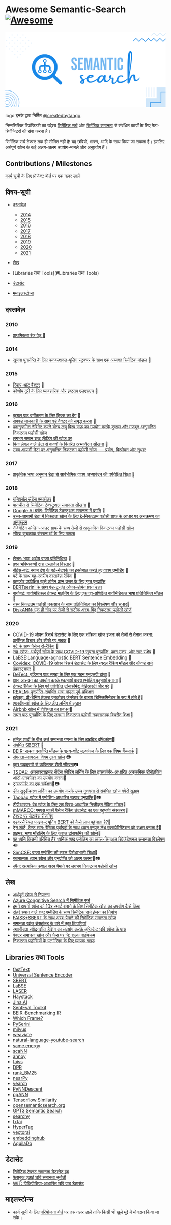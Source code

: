 Awesome Semantic-Search [![Awesome](https://awesome.re/badge.svg)](https://awesome.re)
======================================================================================

<img src ="logo.svg" />

logo इनके द्वारा निर्मित  [@createdbytango](https://instagram.com/createdbytango).

निम्नलिखित रिपॉजिटरी का उद्देश्य [सिमेंटिक
सर्च](https://en.wikipedia.org/wiki/Semantic_search) और [सिमेंटिक
समानता](http://nlpprogress.com/english/semantic_textual_similarity.html)
से संबंधित कार्यों के लिए मेटा-रिपॉजिटरी की सेवा करना है।

सिमेंटिक सर्च टेक्स्ट तक ही सीमित नहीं है! यह छवियों, भाषण, आदि के साथ
किया जा सकता है। इसलिए अर्थपूर्ण खोज के कई अलग-अलग उपयोग-मामले और
अनुप्रयोग हैं।

Contributions / Milestones
--------------------------

[कार्य
सूची](https://github.com/Agrover112/awesome-semantic-search/projects/1)
के लिए प्रोजेक्ट बोर्ड पर एक नज़र डालें

विषय-सूची
---------

-   [दस्तावेज़](#papers)
    -   [2014](#2014)
    -   [2015](#2015)
    -   [2016](#2016)
    -   [2017](#2017)
    -   [2018](#2018)
    -   [2019](#2019)
    -   [2020](#2020)
    -   [2021](#2021)
    
-   [लेख](#लेख)
-   [Libraries तथा Tools](#Libraries तथा Tools)
-   [डेटासेट](#डेटासेट)
-   [ममाइलस्टोन्स](#माइलस्टोन्स)

दस्तावेज़
---------

### 2010

-   [प्राथमिकता रेंज पेड़ ](https://arxiv.org/abs/1009.3527)
    📄

### 2014

-   [सूचना पुनर्प्राप्ति के लिए कनवल्शनल-पूलिंग स्ट्रक्चर के साथ एक
    अव्यक्त सिमेंटिक
    मॉडल](https://www.microsoft.com/en-us/research/wp-content/uploads/2016/02/cikm2014_cdssm_final.pdf)
    📄

### 2015

-   [स्किप-थॉट वैक्टर](https://arxiv.org/pdf/1506.06726.pdf) 📄
-   [कोणीय दूरी के लिए व्यावहारिक और इष्टतम एलएसएच](https://proceedings.neurips.cc/paper/2015/hash/2823f4797102ce1a1aec05359cc16dd9-Abstract.html) 📄

### 2016

-   [कुशल पाठ वर्गीकरण के लिए ट्रिक्स का
    बैग](https://arxiv.org/abs/1607.01759) 📄
-   [सबवर्ड जानकारी के साथ वर्ड वैक्टर को समृद्ध
    करना](https://arxiv.org/abs/1607.04606) 📄
-   [पदानुक्रमित नेविगेट करने योग्य लघु विश्व ग्राफ़ का उपयोग करके कुशल
    और मजबूत अनुमानित निकटतम पड़ोसी
    खोज](https://arxiv.org/abs/1603.09320)
-   [लगभग समान शब्द एंबेडिंग की खोज
    पर](https://www.aclweb.org/anthology/P16-1214.pdf)
-   [बिना लेबल वाले डेटा से वाक्यों के वितरित अभ्यावेदन सीखना](https://arxiv.org/abs/1602.03483) 📄
-   [उच्च आयामी डेटा पर अनुमानित निकटतम पड़ोसी खोज --- प्रयोग, विश्लेषण और सुधार](https://arxiv.org/abs/1610.02455)

### 2017

-   [प्राकृतिक भाषा अनुमान डेटा से सार्वभौमिक वाक्य अभ्यावेदन की
    पर्यवेक्षित
    शिक्षा](https://research.fb.com/wp-content/uploads/2017/09/emnlp2017.pdf)
    📄

### 2018

-   [यूनिवर्सल सेंटेंस एनकोडर](https://arxiv.org/pdf/1803.11175.pdf) 📄
-   [बातचीत से सिमेंटिक टेक्स्टुअल समानता
    सीखना](https://arxiv.org/pdf/1804.07754.pdf) 📄
-   [Google AI ब्लॉग: सिमेंटिक टेक्स्टुअल समानता में
    प्रगति](https://ai.googleblog.com/2018/05/advances-in-semantic-textual-similarity.html)
    📄
-   [उच्च-आयामी डेटा में निकटता खोज के लिए k-निकटतम पड़ोसी ग्राफ़ के
    आधार पर अनुक्रमण का अनुकूलन](https://arxiv.org/abs/1810.07355)
-   [नेविगेटिंग स्प्रेडिंग-आउट ग्राफ के साथ तेजी से अनुमानित निकटतम पड़ोसी खोज](http://www.vldb.org/pvldb/vol12/p461-fu.pdf)
-   [सीखा सूचकांक संरचनाओं के लिए मामला](https://dl.acm.org/doi/10.1145/3183713.3196909)

### 2019

-   [लेजर: भाषा अज्ञेय वाक्य
    प्रतिनिधित्व](https://engineering.fb.com/2019/01/22/ai-research/laser-multilingual-sentence-embeddings/)
    📄
-   [प्रश्न भविष्यवाणी द्वारा दस्तावेज़
    विस्तार](https://arxiv.org/abs/1904.08375) 📄
-   [सेंटेंस-बर्ट: स्याम देश के बर्ट-नेटवर्क का इस्तेमाल करते हुए वाक्य
    एम्बेडिंग](https://arxiv.org/pdf/1908.10084.pdf) 📄
-   [बर्ट के साथ बहु-स्तरीय दस्तावेज़
    रैंकिंग](https://arxiv.org/abs/1910.14424) 📄
-   [कमजोर पर्यवेक्षित खुले डोमेन प्रश्न उत्तर के लिए गुप्त पुनर्प्राप्ति](https://arxiv.org/abs/1906.00300)
-   [BERTserini के साथ एंड-टू-एंड ओपन-डोमेन प्रश्न उत्तर](https://www.aclweb.org/anthology/N19-4013/)
-   [बायोबर्ट: बायोमेडिकल टेक्स्ट माइनिंग के लिए एक पूर्व-प्रशिक्षित बायोमेडिकल भाषा प्रतिनिधित्व मॉडल](https://arxiv.org/abs/1901.08746)📄
-   [नरम निकटतम पड़ोसी नुकसान के साथ प्रतिनिधित्व का विश्लेषण और सुधार](https://arxiv.org/pdf/1902.01889.pdf):camera_flash:
-   [DiskANN: एक ही नोड पर तेजी से सटीक अरब-बिंदु निकटतम पड़ोसी खोजें](https://proceedings.neurips.cc/paper/2019/file/09853c7fb1d3f8ee67a61b6bf4a7f8e6-Paper.pdf)

### 2020

-   [COVID-19 ओपन रिसर्च डेटासेट के लिए एक तंत्रिका खोज इंजन को तेजी से
    तैनात करना: प्रारंभिक विचार और सीखे गए
    सबक](https://arxiv.org/abs/2004.05125) 📄
-   [बर्ट के साथ पैसेज री-रैंकिंग](https://arxiv.org/pdf/1901.04085.pdf)
    📄
-   [सह-खोज: अर्थपूर्ण खोज के साथ COVID-19 सूचना पुनर्प्राप्ति, प्रश्न
    उत्तर, और सार संक्षेप](https://arxiv.org/pdf/2006.09595.pdf) 📄
-   [LaBSE:Language-agnostic BERT Sentence
    Embedding](https://arxiv.org/abs/2007.01852) 📄
-   [Covidex: COVID-19 ओपन रिसर्च डेटासेट के लिए न्यूरल रैंकिंग मॉडल और
    कीवर्ड सर्च इंफ्रास्ट्रक्चर](https://arxiv.org/abs/2007.07846) 📄
-   [DeTect: बुद्धिमान पाठ समझ के लिए एक गहन एनएलपी
    ढांचा](https://engineering.linkedin.com/blog/2020/open-sourcing-detext)
    📄
-   [ज्ञान आसवन का उपयोग करके एकभाषी वाक्य एम्बेडिंग बहुभाषी
    बनाना](https://arxiv.org/pdf/2004.09813.pdf) 📄
-   [टेक्स्ट रैंकिंग के लिए पूर्व प्रशिक्षित ट्रांसफॉर्मर: बीईआरटी और
    परे](https://arxiv.org/abs/2010.06467) 📄
-   [REALM: पुनर्प्राप्ति-संवर्धित भाषा मॉडल पूर्व-प्रशिक्षण](https://arxiv.org/abs/2002.08909)
-   [इलेक्ट्रा: प्री-ट्रेनिंग टेक्स्ट एनकोडर जेनरेटर के बजाय डिस्क्रिमिनेटर के रूप में होते हैं](https://openreview.net/pdf?id=r1xMH1BtvB)📄
-   [एयरबीएनबी खोज के लिए डीप लर्निंग में सुधार](https://arxiv.org/pdf/2002.05515)
-   [Airbnb खोज में विविधता का प्रबंधन](https://arxiv.org/abs/2004.02621)📄
-   [सघन पाठ पुनर्प्राप्ति के लिए लगभग निकटतम पड़ोसी नकारात्मक विपरीत शिक्षा](https://arxiv.org/abs/2007.00808v1)📄

### 2021

-   [तमिल शब्दों के बीच अर्थ समानता गणना के लिए हाइब्रिड दृष्टिकोण](https://www.researchgate.net/publication/350112163_Hybrid_approach_for_semantic_similarity_calculation_between_Tamil_words):page_facing_up:
-   [संवर्धित SBERT](https://arxiv.org/pdf/2010.08240.pdf) 📄
-   [BEIR: सूचना पुनर्प्राप्ति मॉडल के शून्य-शॉट मूल्यांकन के लिए एक
    विषम बेंचमार्क](https://arxiv.org/abs/2104.08663) 📄
-   [संगतता-जागरूक विषम दृश्य खोज](https://arxiv.org/abs/2105.06047) 📷
-   [कुछ उदाहरणों से व्यक्तिगत शैली सीखना](https://chuanenlin.com/personalstyle/)📷
-   [TSDAE: अनसुपरवाइज्ड सेंटेंस एंबेडिंग लर्निंग के लिए ट्रांसफॉर्मर-आधारित अनुक्रमिक डीनोइज़िंग ऑटो-एनकोडर का उपयोग करना](https://arxiv.org/abs/2104.06979)📄
-   [ट्रांसफॉर्मर का एक सर्वेक्षण](https://arxiv.org/abs/2106.04554)📄📷
-   [डीप सुदृढीकरण लर्निंग का उपयोग करके उच्च गुणवत्ता से संबंधित खोज क्वेरी सुझाव](https://arxiv.org/abs/2108.04452v1)
-   [Taobao खोज में एम्बेडिंग-आधारित उत्पाद पुनर्प्राप्ति](https://arxiv.org/pdf/2106.09297.pdf)📄📷
-   [टीपीआरएम: वेब खोज के लिए एक विषय-आधारित निजीकृत रैंकिंग मॉडल](https://arxiv.org/abs/2108.06014)📄
-   [mMARCO: एमएस मार्को पैसेज रैंकिंग डेटासेट का एक बहुभाषी संस्करण](https://arxiv.org/abs/2108.13897)📄
-   [टेक्स्ट पर डेटाबेस रीजनिंग](https://aclanthology.org/2021.acl-long.241.pdf)
-   [एडवरसैरियल फाइन-ट्यूनिंग BERT को कैसे लाभ पहुंचाता है?](https://arxiv.org/abs/2108.13602):page_facing_up:
-   [ट्रेन शॉर्ट, टेस्ट लांग: रैखिक पूर्वाग्रहों के साथ ध्यान इनपुट लेंथ एक्सपेरिमेंटेशन को सक्षम बनाता है](https://arxiv.org/abs/2108.12409):page_facing_up:
-   [प्राइमर: भाषा मॉडलिंग के लिए कुशल ट्रांसफॉर्मर की खोज](https://arxiv.org/abs/2109.08668)📄
-   [वह ध्वनि कितनी परिचित है? ध्वनिक शब्द एम्बेडिंग का क्रॉस-लिंगुअल रिप्रेजेंटेशनल समानता विश्लेषण](https://arxiv.org/pdf/2109.10179.pdf):loud_sound:
-   [SimCSE: वाक्य एम्बेडिंग की सरल विरोधाभासी शिक्षा](https://arxiv.org/abs/2104.08821#):page_facing_up:
-   [रचनात्मक ध्यान:खोज और पुनर्प्राप्ति को अलग करना](https://arxiv.org/abs/2110.09419)📄📷
-   [स्पैन: अत्यधिक कुशल अरब पैमाने पर लगभग निकटतम पड़ोसी खोज](https://arxiv.org/abs/2111.08566)

लेख
-------
- [अर्थपूर्ण खोज से निपटना](https://adityamalte.substack.com/p/tackle-semantic-search/)
- [Azure Congnitive Search में सिमेंटिक सर्च](https://docs.microsoft.com/en-us/azure/search/semantic-search-overview)
- [हमने अपनी खोज को 10x स्मार्ट बनाने के लिए सिमेंटिक खोज का उपयोग कैसे किया](https://zilliz.com/blog/How-we-used-semantic-search-to-make-our-search-10-x-smarter/)
- [दोहरे स्थान वाले शब्द एम्बेडिंग के साथ सिमेंटिक सर्च इंजन का निर्माण](https://m.mage.ai/building-a-semantic-search-engine-with-dual-space-word-embeddings-f5a596eb6d90)
- [FAISS+SBERT के साथ अरब-पैमाने की सिमेंटिक समानता खोज](https://towardsdatascience.com/billion-scale-semantic-similarity-search-with-faiss-sbert-c845614962e2)
- [समानता खोज थ्रेसहोल्ड के बारे में कुछ टिप्पणियां](https://greglandrum.github.io/rdkit-blog/similarity/reference/2021/05/26/similarity-threshold-observations1.html)
- [स्थानीयता संवेदनशील हैशिंग का उपयोग करके डुप्लिकेट छवि खोज के पास](https://keras.io/examples/vision/near_dup_search/)
- [वेक्टर समानता खोज और फैस पर नि: शुल्क पाठ्यक्रम](https://link.medium.com/HtFoFKlKvkb)
- [निकटतम पड़ोसियों के एल्गोरिदम के लिए व्यापक गाइड](https://link.medium.com/V62Z8drvEkb)

Libraries तथा Tools
-------------------

-   [fastText](https://fasttext.cc/)
-   [Universal Sentence
    Encoder](https://tfhub.dev/google/universal-sentence-encoder/4)
-   [SBERT](https://www.sbert.net/)
-   [LaBSE](https://tfhub.dev/google/LaBSE/2)
-   [LASER](https://github.com/facebookresearch/LASER)
-   [Haystack](https://github.com/deepset-ai/haystack/)
-   [Jina.AI](https://jina.ai/)
-   [SentEval
    Toolkit](https://github.com/facebookresearch/SentEval?utm_source=catalyzex.com)
-   [BEIR :Benchmarking IR](https://github.com/UKPLab/beir)
-   [Which Frame?](http://whichframe.com/)
-   [PySerini](https://github.com/castorini/pyserini)
-   [milvus](https://www.milvus.io/)
-   [weaviate](https://github.com/semi-technologies/weaviate)
-   [natural-language-youtube-search](https://github.com/haltakov/natural-language-youtube-search)
-   [same.energy](https://www.same.energy/about)
-   [scaNN](https://github.com/google-research/google-research/tree/master/scann)
-   [annoy](https://github.com/spotify/annoy)
-   [faiss](https://github.com/facebookresearch/faiss)
-   [DPR](https://github.com/facebookresearch/DPR)
-   [rank\_BM25](https://github.com/dorianbrown/rank_bm25)
-   [nearPy](http://pixelogik.github.io/NearPy/)
-   [vearch](https://github.com/vearch/vearch)
-   [PyNNDescent](https://github.com/lmcinnes/pynndescent)
-   [pgANN](https://github.com/netrasys/pgANN)
-   [Tensorflow Similarity](https://github.com/tensorflow/similarity)
-   [opensemanticsearch.org](https://www.opensemanticsearch.org/)
-   [GPT3 Semantic Search](https://gpt3demo.com/category/semantic-search)
-   [searchy](https://github.com/lubianat/searchy)
-   [txtai](https://github.com/neuml/txtai)
-   [HyperTag](https://github.com/Ravn-Tech/HyperTag)
-   [vectorai](https://github.com/vector-ai/vectorai)
-   [embeddinghub](https://github.com/featureform/embeddinghub)
-   [AquilaDb](https://github.com/Aquila-Network/AquilaDB)

डेटासेट
-------

- [सिमेंटिक टेक्स्ट समानता डेटासेट
    हब](https://github.com/brmson/dataset-sts)
- [फेसबुक एआई छवि समानता चुनौती](https://www.drivendata.org/competitions/79/competition-image-similarity-1-dev/?fbclid=IwAR31vRV0EdxRdrxtPy12neZtBJQ0H9qdLHm8Wl2DjHY09PtQdn1nEEIJVUo)
- [WIT: विकिपीडिया-आधारित छवि पाठ डेटासेट](https://github.com/google-research-datasets/wit)


माइलस्टोन्स
-------

- कार्य सूची के लिए [परियोजना बोर्ड](https://github.com/Agrover112/awesome-semantic-search/projects/1) पर एक नज़र डालें ताकि किसी भी खुले मुद्दे में योगदान किया जा सके।
